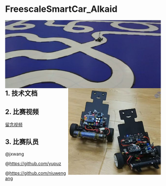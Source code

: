 # FreescaleSmartCar_Alkaid

<img src="pic2.jpeg" align="left"   />    <img src="pic1.jpeg"     width = "300" height = "280" align="right"  />  

## 1. 技术文档
## 2. 比赛视频
[留念视频](https://www.bilibili.com/video/BV1qV411e72Q/?spm_id_from=333.999.0.0)

## 3. 比赛队员

@jxwang

@https://github.com/yupuz

@https://github.com/niuwengang  
